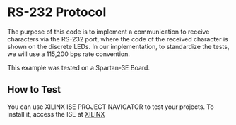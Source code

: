 # RS-232 Protocol

The purpose of this code is to implement a communication to receive characters via the RS-232 port, where the code of the received character is shown on the discrete LEDs. In our implementation, to standardize the tests, we will use a 115,200 bps rate convention.

This example was tested on a Spartan-3E Board.

## How to Test

You can use XILINX ISE PROJECT NAVIGATOR to test your projects. To install it, access the ISE at [XILINX](https://www.xilinx.com/support/download/index.html/content/xilinx/en/downloadNav/vivado-design-tools/archive-ise.html)
